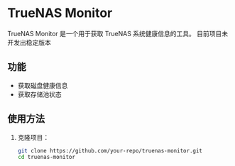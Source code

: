 # TrueNAS Monitor

TrueNAS Monitor 是一个用于获取 TrueNAS 系统健康信息的工具。
目前项目未开发出稳定版本

## 功能
- 获取磁盘健康信息
- 获取存储池状态

## 使用方法
1. 克隆项目：
   ```bash
   git clone https://github.com/your-repo/truenas-monitor.git
   cd truenas-monitor
